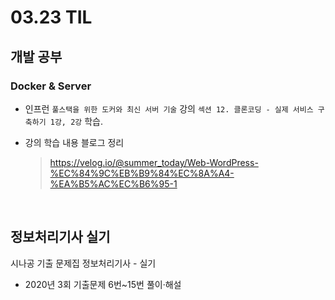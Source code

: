 <h1> 03.23 TIL </h1>

## 개발 공부
### Docker & Server
  - 인프런 `풀스택을 위한 도커와 최신 서버 기술` 강의 `섹션 12. 클론코딩 - 실제 서비스 구축하기 1강, 2강` 학습.
  
  - 강의 학습 내용 블로그 정리
    > https://velog.io/@summer_today/Web-WordPress-%EC%84%9C%EB%B9%84%EC%8A%A4-%EA%B5%AC%EC%B6%95-1

<br>

## 정보처리기사 실기

시나공 기출 문제집 정보처리기사 - 실기 
  - 2020년 3회 기출문제 6번~15번 풀이·해설

